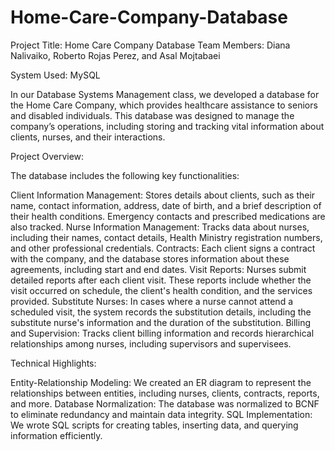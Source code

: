 # Home-Care-Company-Database
Project Title: Home Care Company Database
Team Members: Diana Nalivaiko, Roberto Rojas Perez, and Asal Mojtabaei

System Used: MySQL

In our Database Systems Management class, we developed a database for the Home Care Company, which provides healthcare assistance to seniors and disabled individuals. This database was designed to manage the company’s operations, including storing and tracking vital information about clients, nurses, and their interactions.

Project Overview:

The database includes the following key functionalities:

Client Information Management: Stores details about clients, such as their name, contact information, address, date of birth, and a brief description of their health conditions. Emergency contacts and prescribed medications are also tracked.
Nurse Information Management: Tracks data about nurses, including their names, contact details, Health Ministry registration numbers, and other professional credentials.
Contracts: Each client signs a contract with the company, and the database stores information about these agreements, including start and end dates.
Visit Reports: Nurses submit detailed reports after each client visit. These reports include whether the visit occurred on schedule, the client's health condition, and the services provided.
Substitute Nurses: In cases where a nurse cannot attend a scheduled visit, the system records the substitution details, including the substitute nurse's information and the duration of the substitution.
Billing and Supervision: Tracks client billing information and records hierarchical relationships among nurses, including supervisors and supervisees.

Technical Highlights:

Entity-Relationship Modeling: We created an ER diagram to represent the relationships between entities, including nurses, clients, contracts, reports, and more.
Database Normalization: The database was normalized to BCNF to eliminate redundancy and maintain data integrity.
SQL Implementation: We wrote SQL scripts for creating tables, inserting data, and querying information efficiently.
